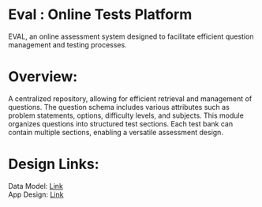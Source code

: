 # Eval : Online Tests Platform

EVAL, an online assessment system designed to facilitate efficient question management and testing processes.

# Overview: 
A centralized repository, allowing for efficient retrieval and management of questions. The question schema includes various attributes such as problem statements, options, difficulty levels, and subjects. This module organizes questions into structured test sections. Each test bank can contain multiple sections, enabling a versatile assessment design.
<br>

# Design Links:
Data Model: [Link](https://excalidraw.com/#json=u6HHIqBF1dMjOjCgiO2Ep,5-G5ENXn6gqJW2UH6YJxzA)
<br>
App Design: [Link](https://miro.com/app/board/uXjVLNE6rqc=/?share_link_id=728312900909)
